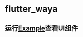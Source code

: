# flutter_waya

## 运行[Example](https://wayaer.github.io/flutter_waya/example/app/web/index.html#/)查看UI组件